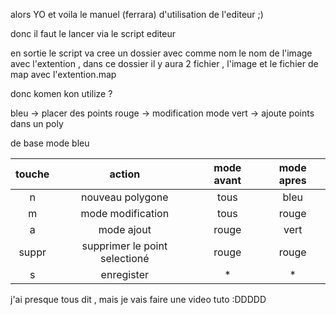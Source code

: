 
alors YO et voila le manuel (ferrara) d'utilisation de l'editeur ;)


donc il faut le lancer via le script editeur <le fichier image> <taille de la fenetre en x > <taille de la fenetre en y>

en sortie le script va cree un dossier avec comme nom le nom de l'image avec l'extention , dans ce dossier il y aura 2 fichier , l'image et le fichier de map avec l'extention.map

donc komen kon utilize ?

bleu -> placer des points
rouge -> modification mode
vert -> ajoute points dans un poly


de base mode bleu

| touche |            action             | mode avant | mode apres|
|:------:|:-----------------------------:|:----------:|:---------:|
|n       | nouveau polygone              | tous       | bleu      |
|m       | mode modification             | tous       | rouge     |
|a       | mode ajout                    | rouge      | vert      |
|suppr   | supprimer le point selectioné | rouge      | rouge     |
|s       | enregister                    | *          | *         |

j'ai presque tous dit , mais je vais faire une video tuto :DDDDD

